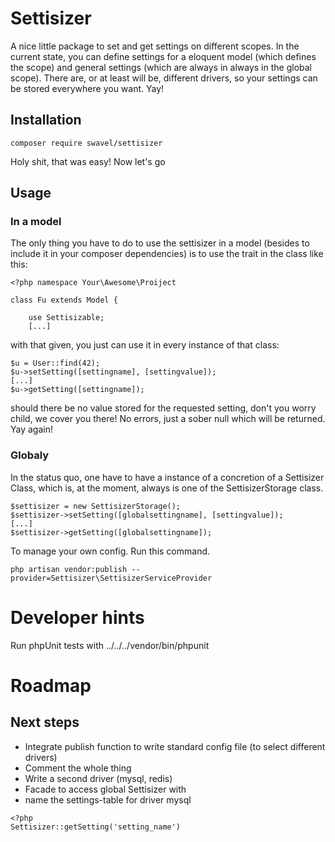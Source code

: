 # Settisizer

A nice little package to set and get settings on different scopes. In the current state, you can
define settings for a eloquent model (which defines the scope) and general settings (which are
always in always in the global scope). There are, or at least will be, different drivers, so
your settings can be stored everywhere you want. Yay!


## Installation

```
composer require swavel/settisizer 
```

Holy shit, that was easy! Now let's go

## Usage

### In a model

The only thing you have to do to use the settisizer in a model (besides to include it in your
composer dependencies) is to use the trait in the class like this:


```
<?php namespace Your\Awesome\Proiject

class Fu extends Model {

    use Settisizable;
    [...]
```

with that given, you just can use it in every instance of that class:

```
$u = User::find(42);
$u->setSetting([settingname], [settingvalue]);
[...]
$u->getSetting([settingname]);
```

should there be no value stored for the requested setting, don't you worry child, we cover you
there! No errors, just a sober null which will be returned. Yay again!

### Globaly

In the status quo, one have to have a instance of a concretion of a Settisizer Class, which
is, at the moment, always is one of the SettisizerStorage class. 

```
$settisizer = new SettisizerStorage();
$settisizer->setSetting([globalsettingname], [settingvalue]);
[...]
$settisizer->getSetting([globalsettingname]);
```

To manage your own config. Run this command.

```
php artisan vendor:publish --provider=Settisizer\SettisizerServiceProvider
```



# Developer hints

Run phpUnit tests with ../../../vendor/bin/phpunit

# Roadmap 

## Next steps

 - Integrate publish function to write standard config file (to select different drivers)
 - Comment the whole thing
 - Write a second driver (mysql, redis)
 - Facade to access global Settisizer with 
 - name the settings-table for driver mysql

``` 
<?php
Settisizer::getSetting('setting_name')
```

